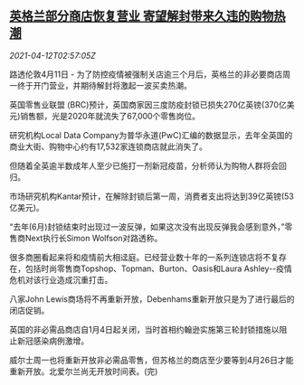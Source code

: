 <!--1618196462000-->
[英格兰部分商店恢复营业 寄望解封带来久违的购物热潮](https://cn.reuters.com/article/england-store-open-business-0412-idCNKBS2BZ07T)
------

<div><i>2021-04-12T02:57:05Z</i></div><p>路透伦敦4月11日 - 为了防控疫情被强制关店逾三个月后，英格兰的非必要商店周一终于开门营业，并期待解封将激起一波买卖热潮。</p><p>英国零售业联盟 (BRC)预计，英国商家因三度防疫封锁已损失270亿英镑(370亿美元)销售额，光是2020年就流失了67,000个零售岗位。</p><p>研究机构Local Data Company为普华永道(PwC)汇编的数据显示，去年全英国的商业大街、购物中心约有17,532家连锁商店就此消失了。</p><p>但随着全英逾半数成年人至少已施打一剂新冠疫苗，分析师认为购物人群将会回归。</p><p>市场研究机构Kantar预计，在解除封锁后第一周，消费者支出将达到39亿英镑(53亿美元)。</p><p>“去年(6月)封锁结束时出现过一波反弹，如果这次没有出现反弹我会感到意外，”零售商Next执行长Simon Wolfson对路透称。</p><p>很多商圈看起来将和疫情前大相迳庭。已经营业数十年的一系列连锁店将不复存在，包括时尚零售商Topshop、Topman、Burton、Oasis和Laura Ashley--疫情危机对该行业造成沉重打击。</p><p>八家John Lewis商场将不再重新开放，Debenhams重新开放只是为了进行最后的闭店促销。</p><p>英国的非必需品商店自1月4日起关闭，当时首相约翰逊实施第三轮封锁措施以阻止新冠感染病例激增。</p><p>威尔士周一也将重新开放非必需品零售，但苏格兰的商店至少要等到4月26日才能重新开放。北爱尔兰尚无开放时间表。(完)</p>
